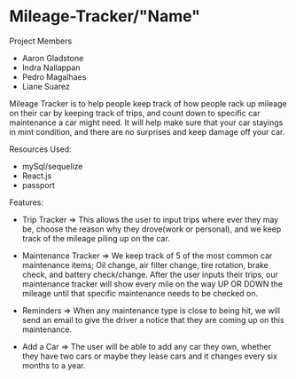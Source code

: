 # Mileage-Tracker/"Name"

Project Members

- Aaron Gladstone
- Indra Nallappan
- Pedro Magalhaes
- Liane Suarez

Mileage Tracker is to help people keep track of how people rack up mileage on their car by keeping track of trips, and count down to specific car maintenance a car might need. It will help make sure that your car stayings in mint condition, and there are no surprises and keep damage off your car. 


Resources Used: 

- mySql/sequelize
- React.js
- passport

Features:

- Trip Tracker => This allows the user to input trips where ever they may be, choose the reason why they drove(work or personal), and we keep track of the mileage piling up on the car. 

- Maintenance Tracker => We keep track of 5 of the most common car maintenance items; Oil change, air filter change, tire rotation, brake check, and battery check/change. After the user inputs their trips, our maintenance tracker will show every mile on the way UP OR DOWN the mileage until that specific maintenance needs to be checked on. 

- Reminders => When any maintenance type is close to being hit, we will send an email to give the driver a notice that they are coming up on this maintenance. 

- Add a Car => The user will be able to add any car they own, whether they have two cars or maybe they lease cars and it changes every six months to a year. 

